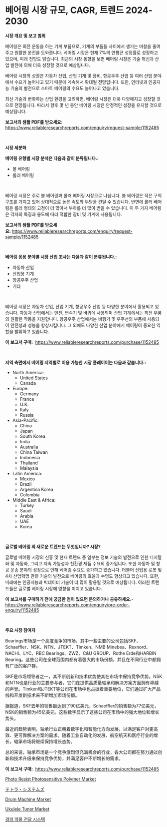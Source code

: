 <p><h1>베어링 시장 규모, CAGR, 트렌드 2024-2030</h1></p><p><strong>시장 개요 및 보고 범위</strong></p>
<p><p>베어링은 회전 운동을 하는 기계 부품으로, 기계의 부품들 사이에서 생기는 마찰을 줄여주고 원활한 운전을 도와줍니다. 베어링 시장은 현재 7%의 연평균 성장률로 성장하고 있으며, 미래 전망도 밝습니다. 최근의 시장 동향을 보면 베어링 시장은 기술 혁신과 산업 발전에 의해 더욱 성장할 것으로 예상됩니다.</p><p>베어링 시장의 성장은 자동차 산업, 산업 기계 및 장비, 항공우주 산업 등 여러 산업 분야에서 수요가 늘어나고 있기 때문에 계속해서 확대될 전망입니다. 또한, 인터넷과 인공지능 기술의 발전으로 스마트 베어링의 수요도 늘어나고 있습니다.</p><p>최신 기술과 변화하는 산업 환경을 고려하면, 베어링 시장은 더욱 다양해지고 성장할 것으로 전망됩니다. 따라서 향후 몇 년 동안 베어링 시장은 안정적인 성장을 유지할 것으로 예상됩니다.</p></p>
<p><strong>보고서의 샘플 PDF를 받으세요:</strong> <a href="https://www.reliableresearchreports.com/enquiry/request-sample/1152485">https://www.reliableresearchreports.com/enquiry/request-sample/1152485</a></p>
<p>&nbsp;</p>
<p><strong>시장 세분화</strong></p>
<p><strong>베어링 유형별 시장 분석은 다음과 같이 분류됩니다.:</strong></p>
<p><ul><li>볼 베어링</li><li>롤러 베어링</li></ul></p>
<p>&nbsp;</p>
<p><p>베어링 시장은 주로 볼 베어링과 롤러 베어링 시장으로 나뉩니다. 볼 베어링은 작은 구의 구조를 가지고 있어 상대적으로 높은 속도와 부담을 견딜 수 있습니다. 반면에 롤러 베어링은 롤러 형태의 고정이 더 많아서 부하를 더 많이 받을 수 있습니다. 이 두 가지 베어링은 각자의 특징과 용도에 따라 적합한 장비 및 기계에 사용됩니다.</p></p>
<p><strong>보고서의 샘플 PDF를 받으세요:</strong>&nbsp;<a href="https://www.reliableresearchreports.com/enquiry/request-sample/1152485">https://www.reliableresearchreports.com/enquiry/request-sample/1152485</a></p>
<p>&nbsp;</p>
<p><strong> 베어링 응용 분야별 시장 산업 조사는 다음과 같이 분류됩니다.:</strong></p>
<p><ul><li>자동차 산업</li><li>산업용 기계</li><li>항공우주 산업</li><li>기타</li></ul></p>
<p>&nbsp;</p>
<p><p>베어링 시장은 자동차 산업, 산업 기계, 항공우주 산업 등 다양한 분야에서 활용되고 있습니다. 자동차 산업에서는 엔진, 변속기 및 바퀴에 사용되며 산업 기계에서는 회전 부품의 원활한 작동을 지원합니다. 항공우주 산업에서는 비행기 및 우주선의 부품에 사용되어 안전성과 성능을 향상시킵니다. 그 외에도 다양한 산업 분야에서 베어링이 중요한 역할을 발휘하고 있습니다.</p></p>
<p><strong>이 보고서 구매:</strong>&nbsp; <a href="https://www.reliableresearchreports.com/purchase/1152485">https://www.reliableresearchreports.com/purchase/1152485</a></p>
<p>&nbsp;</p>
<p><strong>지역 측면에서 베어링 지역별로 이용 가능한 시장 플레이어는 다음과 같습니다.:</strong></p>
<p><ul>
    <li>
        North America:
        <ul>
            <li>United States</li>
            <li>Canada</li>
        </ul>
    </li>
    <li>
        Europe:
        <ul>
            <li>Germany</li>
            <li>France</li>
            <li>U.K.</li>
            <li>Italy</li>
            <li>Russia</li>
        </ul>
    </li>
    <li>
        Asia-Pacific:
        <ul>
            <li>China</li>
            <li>Japan</li>
            <li>South Korea</li>
            <li>India</li>
            <li>Australia</li>
            <li>China Taiwan</li>
            <li>Indonesia</li>
            <li>Thailand</li>
            <li>Malaysia</li>
        </ul>
    </li>
    <li>
        Latin America:
        <ul>
            <li>Mexico</li>
            <li>Brazil</li>
            <li>Argentina Korea</li>
            <li>Colombia</li>
        </ul>
    </li>
    <li>
        Middle East & Africa:
        <ul>
            <li>Turkey</li>
            <li>Saudi</li>
            <li>Arabia</li>
            <li>UAE</li>
            <li>Korea</li>
        </ul>
    </li>
    </ul></p>
<p>&nbsp;</p>
<p><strong>글로벌 베어링 의 새로운 트렌드는 무엇입니까? 시장?</strong></p>
<p><p>글로벌 베어링 시장의 신흥 및 현재 트렌드 중 일부는 정보 기술의 발전으로 인한 디지털화 및 자동화, 그리고 지속 가능성과 친환경 제품 수요의 증가입니다. 또한 자동차 및 항공 운송 분야의 성장으로 인해 베어링 수요도 증가하고 있습니다. 더불어 산업용 로봇 및 4차 산업혁명 관련 기술의 발전으로 베어링의 효율과 수명도 향상되고 있습니다. 또한, 미래에는 인공지능과 빅데이터 기술이 더 많이 활용될 것으로 예상됩니다. 이러한 트렌드들은 글로벌 베어링 시장에 영향을 미치고 있습니다.</p></p>
<p><strong>이 보고서를 구매하기 전에 궁금한 점이 있으면 문의하거나 공유하세요.</strong>- <a href="https://www.reliableresearchreports.com/enquiry/pre-order-enquiry/1152485">https://www.reliableresearchreports.com/enquiry/pre-order-enquiry/1152485</a></p>
<p>&nbsp;</p>
<p><strong>주요 시장 참여자</strong></p>
<p><p>Bearings市场是一个高度竞争的市场，其中一些主要的公司包括SKF、Schaeffler、NSK、NTN、JTEKT、Timken、NMB Minebea、Rexnord、NACHI、LYC、RBC Bearings、ZWZ、C&U GROUP、Rothe Erde和HARBIN Bearing。这些公司在全球范围内都有着强大的市场份额，并且在不同行业中都拥有广泛的客户群。</p><p>SKF是市场领导者之一，其不断创新和技术优势使其在市场中保持竞争优势。NSK和NTN也是行业的主要参与者，它们在提供高质量轴承和解决方案方面拥有卓越的声誉。Timken和JTEKT等公司在市场中也占据着重要地位，它们通过扩大产品线和开发新技术来不断增加市场份额。</p><p>据报道，SKF去年的销售额达到了90亿美元，Schaeffler的销售额为77亿美元，NSK的销售额为45亿美元。这些数字显示了这些公司在市场中的强大地位和增长势头。</p><p>最近的趋势表明，轴承行业正朝着数字化和智能化方向发展，以满足客户对更高效、更可靠解决方案的需求。随着工业自动化的发展、航空航天和医疗行业的增长，轴承市场将继续保持增长态势。</p><p>总的来说，轴承市场是一个竞争激烈但充满机会的行业，各大公司都在努力通过创新和技术升级来保持竞争优势，并满足客户不断增长的需求。</p></p>
<p><strong>이 보고서 구매:</strong>&nbsp;&nbsp;<a href="https://www.reliableresearchreports.com/purchase/1152485">https://www.reliableresearchreports.com/purchase/1152485</a></p>
<p><p><a href="https://github.com/provorikovar/Market-Research-Report-List-3/blob/main/photo-resist-photosensitive-polymer-market.md">Photo Resist Photosensitive Polymer Market</a></p><p><a href="https://github.com/cbigkbh02719/Market-Research-Report-List-1/blob/main/9683540733.md">テトラ・システムズ</a></p><p><a href="https://issuu.com/reportprime-2/docs/drum-machine-market-size-2030.pptx">Drum Machine Market</a></p><p><a href="https://issuu.com/reportprime-2/docs/ukulele-tuner-market-size-2030.pptx">Ukulele Tuner Market</a></p><p><a href="https://github.com/vsr06p4p49/Market-Research-Report-List-1/blob/main/3498272425.md">경피 약물 전달 시스템</a></p></p>
